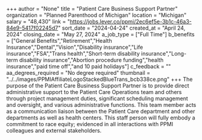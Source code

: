 +++
author = "None"
title = "Patient Care Business Support Partner"
organization = "Planned Parenthood of Michigan"
location = "Michigan"
salary = "48,430"
link = "https://jobs.lever.co/ppmi/2ec6ef5e-3b1c-46a3-84e9-5417f02245d7"
sort_date = "2024-04-24"
created_at = "April 24, 2024"
closing_date = "May 27, 2024"
a_job_type = ["Full Time"]
b_benefits = ["General Benefits","Retirement","Health Insurance","Dental","Vision","Disability insurance","Life insurance","FSA","Trans health","Short-term disability insurance","Long-term disability insurance","Abortion procedure funding","health insurance","paid time off","and 10 paid holidays"]
c_feedback = ""
aa_degrees_required = "No degree required"
thumbnail = "../../images/PPMIAffiliateLogoStackedBlueTrans_bcb338ce.png"
+++
The purpose of the Patient Care Business Support Partner is to provide direct administrative support to the Patient Care Operations team and others through project management duties, significant scheduling management and oversight, and various administrative functions. This team member acts as a communication liaison between the Patient Care department and other departments as well as health centers.  This staff person will fully embody a commitment to race equity; evidenced in all interactions with PPMI colleagues and external stakeholders.